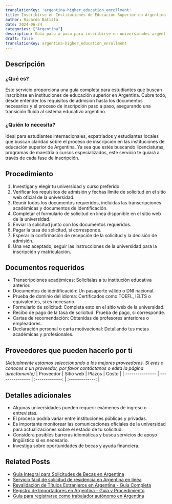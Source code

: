 ```yaml
---
translationKey: 'argentina-higher_education_enrollment'
title: Inscribirse en Instituciones de Educación Superior en Argentina
author: Ricardo Batista
date: 2024-06-24
categories: ["Argentina"]
description: Guía paso a paso para inscribirse en universidades argentinas. Reúne los documentos requeridos, comprende el proceso y comienza tu viaje educativo.
draft: false
translationKey: argentina-higher_education_enrollment
---
```


## Descripción
### ¿Qué es?
Este servicio proporciona una guía completa para estudiantes que buscan inscribirse en instituciones de educación superior en Argentina. Cubre todo, desde entender los requisitos de admisión hasta los documentos necesarios y el proceso de inscripción paso a paso, asegurando una transición fluida al sistema educativo argentino.

### ¿Quién lo necesita?
Ideal para estudiantes internacionales, expatriados y estudiantes locales que buscan claridad sobre el proceso de inscripción en las instituciones de educación superior de Argentina. Ya sea que estés buscando licenciaturas, programas de maestría o cursos especializados, este servicio te guiará a través de cada fase de inscripción.

## Procedimiento

1. Investigar y elegir tu universidad y curso preferido.
2. Verificar los requisitos de admisión y fechas límite de solicitud en el sitio web oficial de la universidad.
3. Reunir todos los documentos requeridos, incluidas las transcripciones académicas y documentos de identificación.
4. Completar el formulario de solicitud en línea disponible en el sitio web de la universidad.
5. Enviar la solicitud junto con los documentos requeridos.
6. Pagar la tasa de solicitud, si corresponde.
7. Esperar la confirmación de recepción de la solicitud y la decisión de admisión.
8. Una vez aceptado, seguir las instrucciones de la universidad para la inscripción y matriculación.

## Documentos requeridos

- Transcripciones académicas: Solicítalas a tu institución educativa anterior.
- Documentos de identificación: Un pasaporte válido o DNI nacional.
- Prueba de dominio del idioma: Certificados como TOEFL, IELTS o equivalentes, si es necesario.
- Formulario de solicitud: Completa esto en el sitio web de la universidad.
- Recibo de pago de la tasa de solicitud: Prueba de pago, si corresponde.
- Cartas de recomendación: Obtenidas de profesores anteriores o empleadores.
- Declaración personal o carta motivacional: Detallando tus metas académicas y profesionales.

## Proveedores que pueden hacerlo por ti
_(Actualmente estamos seleccionando a los mejores proveedores. Si eres o conoces a un proveedor, por favor contáctanos o edita la página directamente)_
| Proveedor       |     Sitio web    |     Plazos       |       Costo      |
| --------------- | --------------- |  :-------------: | :-------------: |

## Detalles adicionales 

- Algunas universidades pueden requerir exámenes de ingreso o entrevistas.
- El proceso podría variar entre instituciones públicas y privadas.
- Es importante monitorear las comunicaciones oficiales de la universidad para actualizaciones sobre el estado de tu solicitud.
- Considera posibles barreras idiomáticas y busca servicios de apoyo lingüístico si es necesario.
- Investiga sobre oportunidades de becas y ayuda financiera.
## Related Posts

- [Guía Integral para Solicitudes de Becas en Argentina](https://tramitit.com/es/guides/argentina/solicitud_de_beca/)
- [Servicio fácil de solicitud de residencia en Argentina en línea](https://tramitit.com/es/guides/argentina/solicitud_de_residencia/)
- [Revalidación de Títulos Extranjeros en Argentina - Guía Completa](https://tramitit.com/es/guides/argentina/revalidaci%C3%B3n_de_t%C3%ADtulo_universitario/)
- [Registro de Importadores en Argentina - Guía y Procedimiento](https://tramitit.com/es/guides/argentina/registro_de_importadores/)
- [Guía para registrarse como trabajador autónomo en Argentina](https://tramitit.com/es/guides/argentina/inscripci%C3%B3n_al_r%C3%A9gimen_de_aut%C3%B3nomos/)